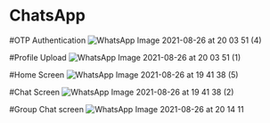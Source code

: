 # ChatsApp
#OTP Authentication
![WhatsApp Image 2021-08-26 at 20 03 51 (4)](https://user-images.githubusercontent.com/63201376/130983111-e5d4aaea-dc7c-4e67-871b-931d937548eb.jpeg)

#Profile Upload
![WhatsApp Image 2021-08-26 at 20 03 51 (1)](https://user-images.githubusercontent.com/63201376/130983227-8997cbc4-2206-489a-a696-a19800be64ef.jpeg)

#Home Screen
![WhatsApp Image 2021-08-26 at 19 41 38 (5)](https://user-images.githubusercontent.com/63201376/130983487-cb482a9f-6f6d-453a-8ed8-2a77de602485.jpeg)

#Chat Screen
![WhatsApp Image 2021-08-26 at 19 41 38 (2)](https://user-images.githubusercontent.com/63201376/130983652-63ecc019-a85f-4c5f-b32d-689ae155f403.jpeg)

#Group Chat screen
![WhatsApp Image 2021-08-26 at 20 14 11](https://user-images.githubusercontent.com/63201376/130984123-3e1b4456-2446-4578-9637-073113598c88.jpeg)
